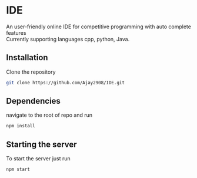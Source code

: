 # IDE

An user-friendly online IDE for competitive programming with auto complete features<br/>
Currently supporting languages cpp, python, Java.

## Installation

Clone the repository

```bash
git clone https://github.com/Ajay2908/IDE.git
```

## Dependencies

navigate to the root of repo and run 

```bash
npm install
```

## Starting the server
To start the server just run
```bash
npm start
```
